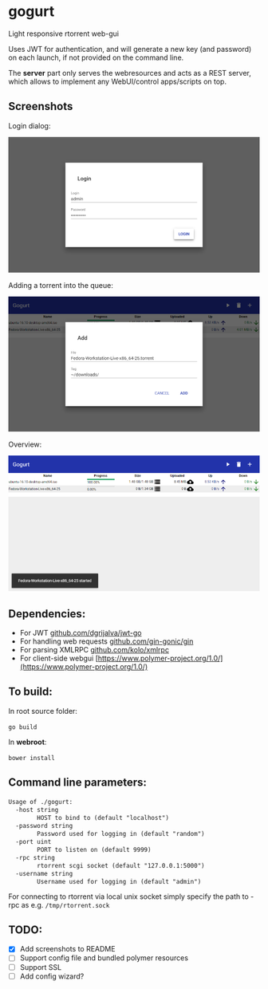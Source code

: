 # gogurt

Light responsive rtorrent web-gui

Uses JWT for authentication, and will generate a new key (and password) on each launch, if not provided on the command line.

The **server** part only serves the webresources and acts as a REST server, which allows to implement any WebUI/control apps/scripts on top.

## Screenshots

Login dialog:

![Login](imgs/gogurt_login.png)

Adding a torrent into the queue:

![Add](imgs/gogurt_add.png)

Overview:

![Overview](imgs/gogurt_started.png)

## Dependencies:

- For JWT [github.com/dgrijalva/jwt-go](https://github.com/dgrijalva/jwt-go)
- For handling web requests [github.com/gin-gonic/gin](https://github.com/gin-gonic/gin)
- For parsing XMLRPC [github.com/kolo/xmlrpc](https://github.com/kolo/xmlrpc)
- For client-side webgui [https://www.polymer-project.org/1.0/](https://www.polymer-project.org/1.0/)

## To build:
In root source folder:

`go build`

In **webroot**:

`bower install`

## Command line parameters:

```
Usage of ./gogurt:
  -host string
        HOST to bind to (default "localhost")
  -password string
        Password used for logging in (default "random")
  -port uint
        PORT to listen on (default 9999)
  -rpc string
        rtorrent scgi socket (default "127.0.0.1:5000")
  -username string
        Username used for logging in (default "admin")
```

For connecting to rtorrent via local unix socket simply specify the path to -rpc as e.g. `/tmp/rtorrent.sock`

## TODO:

- [X] Add screenshots to README
- [ ] Support config file and bundled polymer resources
- [ ] Support SSL
- [ ] Add config wizard?
